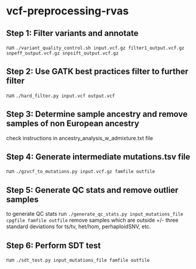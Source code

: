# vcf-preprocessing-rvas
## Step 1: Filter variants and annotate
run `./variant_quality_control.sh input.vcf.gz filter1_output.vcf.gz snpeff_output.vcf.gz snpsift_output.vcf.gz`
## Step 2: Use GATK best practices filter to further filter
run `./hard_filter.py input.vcf output.vcf`
## Step 3: Determine sample ancestry and remove samples of non European ancestry
check instructions in ancestry_analysis_w_admixture.txt file
## Step 4: Generate intermediate mutations.tsv file
run `./gzvcf_to_mutations.py input.vcf.gz famfile outfile`
## Step 5: Generate QC stats and remove outlier samples
to generate QC stats run `./generate_qc_stats.py input_mutations_file cpgfile famfile outfile`
remove samples which are outside +/- three standard deviations for ts/tv, het/hom, perhaploidSNV, etc.
## Step 6: Perform SDT test
run `./sdt_test.py input_mutations_file famfile outfile`
